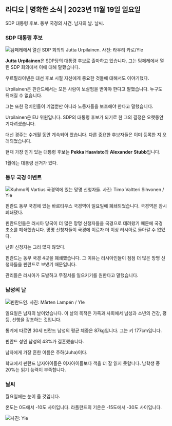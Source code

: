 ## 라디오 \| 명확한 소식 \| 2023년 11월 19일 일요일

SDP 대통령 후보. 동부 국경의 사건. 남자의 날. 날씨.

### SDP 대통령 후보

![탐페레에서 열린 SDP 회의의 Jutta Urpilainen. 사진: 라우리 카로/Yle](https://images.cdn.yle.fi/image/upload/c_crop,h_3078,w_5472,x_0,y_536/ar_1.7777777777777777,c_fill,g_faces,h_675,w_1200/dpr_1.0/q_auto:eco/f_auto/fl_lossy/v1700390392/39-12029436559e5d3e7734)

**Jutta Urpilainen**은 SDP당의 대통령 후보로 출마하고 있습니다. 그는 탐페레에서 열린 SDP 회의에서 이에 대해 말했습니다.

우르필라이넨은 대선 후보 시절 자신에게 중요한 것들에 대해서도 이야기했다.

Urpilainen은 핀란드에서는 모든 사람이 보살핌을 받아야 한다고 말했습니다. 누구도 뒤쳐질 수 없습니다.

그는 또한 정치인들이 기업뿐만 아니라 노동자들을 보호해야 한다고 말했습니다.

Urpilainen은 EU 위원입니다. SDP의 대통령 후보가 되기로 한 그의 결정은 오랫동안 기다려졌습니다.

대선 경주는 수개월 동안 계속되어 왔습니다. 다른 중요한 후보자들은 이미 등록한 지 오래되었습니다.

현재 가장 인기 있는 대통령 후보는 **Pekka Haavisto**와 **Alexander** **Stubb**입니다.

1월에는 대통령 선거가 있다.

### 동부 국경 이벤트

![Kuhmo의 Vartius 국경역에 있는 망명 신청자들. 사진: Timo Valtteri Sihvonen / Yle](https://images.cdn.yle.fi/image/upload/c_crop,h_2312,w_4110,x_1360,y_535/ar_1.7777777777777777,c_fill,g_faces,h_675,w_1200/dpr_1.0/q_auto:eco/f_auto/fl_lossy/v1700313355/39-12026836558740e2c62a)

핀란드 동부 국경에 있는 바르티우스 국경역이 일요일에 폐쇄되었습니다. 국경역은 잠시 폐쇄됐다.

핀란드인들은 러시아 당국이 더 많은 망명 신청자들을 국경으로 데려왔기 때문에 국경 초소를 폐쇄했습니다. 망명 신청자들이 국경에 이르자 더 이상 러시아로 돌아갈 수 없었다.

난민 신청자는 그리 많지 않았다.

핀란드는 동부 국경 4곳을 폐쇄했습니다. 그 이유는 러시아인들이 점점 더 많은 망명 신청자들을 핀란드로 보냈기 때문입니다.

관리들은 러시아가 도발하고 무질서를 일으키기를 원한다고 말했습니다.

### 남성의 날

![핀란드인. 사진: Mårten Lampén / Yle](https://images.cdn.yle.fi/image/upload/c_crop,h_3375,w_6000,x_0,y_164/ar_1.7777777777777777,c_fill,g_faces,h_675,w_1200/dpr_1.0/q_auto:eco/f_auto/fl_lossy/v1700042381/39-1200843655493de62883)

일요일은 남자의 날이었습니다. 이 날의 목적은 가족과 사회에서 남성과 소년의 건강, 평등, 선행을 강조하는 것입니다.

통계에 따르면 30세 핀란드 남성의 평균 체중은 87kg입니다. 그는 키 177cm입니다.

핀란드 성인 남성의 43%가 결혼했습니다.

남자에게 가장 흔한 이름은 주하(Juha)이다.

학교에서 핀란드 남자아이들은 여자아이들보다 책을 더 잘 읽지 못합니다. 남학생 중 20%는 읽기 능력이 부족합니다.

### 날씨

월요일에는 눈이 올 것입니다.

온도는 0도에서 -10도 사이입니다. 라플란드의 기온은 -15도에서 -30도 사이입니다.

![ 사진: Yle](https://images.cdn.yle.fi/image/upload/c_crop,h_1080,w_1919,x_0,y_0/ar_1.7777777777777777,c_fill,g_faces,h_675,w_1200/dpr_1.0/q_auto:eco/f_auto/fl_lossy/v1700408413/39-1203034655a2c36dc32d)